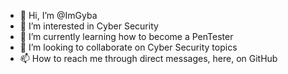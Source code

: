 - 👋 Hi, I’m @ImGyba
- 👀 I’m interested in Cyber Security
- 🌱 I’m currently learning how to become a PenTester
- 💞️ I’m looking to collaborate on Cyber Security topics
- 📫 How to reach me through direct messages, here, on GitHub

<!---
ImGyba/ImGyba is a ✨ special ✨ repository because its `README.md` (this file) appears on your GitHub profile.
You can click the Preview link to take a look at your changes.
--->
